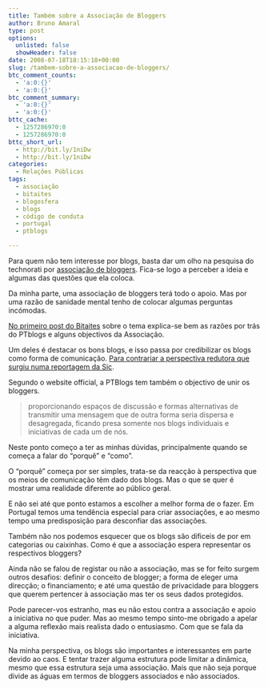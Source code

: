 ```yaml
---
title: Também sobre a Associação de Bloggers
author: Bruno Amaral
type: post
options:
  unlisted: false
  showHeader: false
date: 2008-07-18T18:15:18+00:00
slug: /tambem-sobre-a-associacao-de-bloggers/
btc_comment_counts:
  - 'a:0:{}'
  - 'a:0:{}'
btc_comment_summary:
  - 'a:0:{}'
  - 'a:0:{}'
bttc_cache:
  - 1257286970:0
  - 1257286970:0
bttc_short_url:
  - http://bit.ly/1niDw
  - http://bit.ly/1niDw
categories:
  - Relações Públicas
tags:
  - associação
  - bitaites
  - blogosfera
  - blogs
  - código de conduta
  - portugal
  - ptblogs

---
```

Para quem não tem interesse por blogs, basta dar um olho na pesquisa do technorati por [associação de bloggers][1]. Fica-se logo a perceber a ideia e algumas das questões que ela coloca.

Da minha parte, uma associação de bloggers terá todo o apoio. Mas por uma razão de sanidade mental tenho de colocar algumas perguntas incómodas.

[No primeiro post do Bitaites][2] sobre o tema explica-se bem as razões por trás do PTblogs e alguns objectivos da Associação.

Um deles é destacar os bons blogs, e isso passa por credibilizar os blogs como forma de comunicação. [Para contrariar a perspectiva redutora que surgiu numa reportagem da Sic][3].

Segundo o website official, a PTBlogs tem também o objectivo de unir os bloggers.

> proporcionando espaços de discussão e formas alternativas de transmitir uma mensagem que de outra forma seria dispersa e desagregada, ficando presa somente nos blogs individuais e iniciativas de cada um de nós.

Neste ponto começo a ter as minhas dúvidas, principalmente quando se começa a falar do &#8220;porquê&#8221; e &#8220;como&#8221;.

O &#8220;porquê&#8221; começa por ser simples, trata-se da reacção à perspectiva que os meios de comunicação têm dado dos blogs. Mas o que se quer é mostrar uma realidade diferente ao público geral.

E não sei até que ponto estamos a escolher a melhor forma de o fazer. Em Portugal temos uma tendência especial para criar associações, e ao mesmo tempo uma predisposição para desconfiar das associações.

Também não nos podemos esquecer que os blogs são dificeis de por em categorias ou caixinhas. Como é que a associação espera representar os respectivos bloggers?

Ainda não se falou de registar ou não a associação, mas se for feito surgem outros desafios: definir o conceito de blogger; a forma de eleger uma direcção; o financiamento; e até uma questão de privacidade para bloggers que querem pertencer à associação mas ter os seus dados protegidos.

Pode parecer-vos estranho, mas eu não estou contra a associação e apoio a iniciativa no que puder. Mas ao mesmo tempo sinto-me obrigado a apelar a alguma reflexão mais realista dado o entusiasmo. Com que se fala da iniciativa.

Na minha perspectiva, os blogs são importantes e interessantes em parte devido ao caos. E tentar trazer alguma estrutura pode limitar a dinâmica, mesmo que essa estrutura seja uma associação. Mais que não seja porque divide as águas em termos de bloggers associados e não associados.

 [1]: http://technorati.com/search/associa%C3%A7%C3%A3o+bloggers?authority=a4&language=pt
 [2]: http://bitaites.org/outros-blogues/sobre-a-associacao-de-bloggers
 [3]: http://blasfemias.net/2008/05/31/reportagem-da-sic-sobre-blogs/
